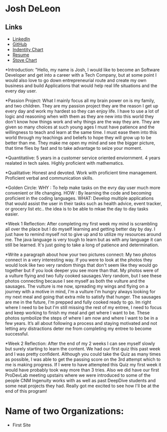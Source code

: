 # Josh DeLeon

## Links 

* [LinkedIn](https://www.linkedin.com/in/jodeleon95/)
* [GitHub](https:www.github.com/JoDeleon95)
* [Indentity Chart](https://docs.google.com/drawings/d/1wgQIBFDlIgrJ8smlMjQXRhjZJ97nAxANBm4EG9qoBFw/edit?usp=sharing)
* [Resume](Resume-3.pdf)
* [Stove Chart](https://docs.google.com/document/d/1T272SYcMyxS7CPS8hGgjJpX7BWEcc9HOWSi2-V2i51c/edit?usp=sharing)

*Introduction:
"Hello, my name is Josh, I would like to become an Software Developer and get into a career with a Tech Company, but at some point I would also love to go down entrepreneurial route and create my own business and build Applications that would help real life situations and the every day user.

*Passion Project:
What I mainly focus all my brain power on is my family, and two children. They are my passion project they are the reason I get up every day and work my hardest so they can enjoy life. I have to use a lot of logic and reasoning when with them as they are new into this world they don't know how things work and why things are the way they are. They are given so many choices at such young ages I must have patience and the willingness to teach and learn at the same time. I must ease them into this world through my teachings and beliefs to hope they will grow up to be better than me. They make me open my mind and see the bigger picture, that time flies by fast and to take advantage to seize your moment.

*Quantitatiive:
5 years in a customer service oriented enviornment.
4 years realated in tech sales.
Highly proficient with mathematics.

*Qualitative:
Honest and devoted.
Work with proficient time management.
Proficient verbal and communication skills.

*Golden Circle:
WHY :  To help make tasks on the evry day user much more convenient or life changing.
HOW : By learning the code and becoming proficient in the coding languages.
WHAT: Develop multiple applications that would assist the user in their tasks such as health advice, event tracker, or grocery list etc.. the idea is to be able to mkae the day to day tasks easier.

*Week 1 Reflection:
After completing my first week my mind is scrambling all over the place but I do myself learning and getting better day by day. I just have to remind myself not to give up and to utilize my resources around me. The java language is very tough to learn but as with any language it can still be learned. It's just going to take a long of patience and determination.

*Write a paragraph about how your two pictures connect:
My two photos connect in a very interesting way. If you were to look at the photos they would look like two very random things that don't seem like they would go together but if you look deeper you see more than that. My photos were of a vulture flying and two fully cooked sausages.Very random, but I see these photos connecting because I see myself as both the vulture and the sausages. The vulture is me now, spreading my wings and flying on a journey with a motive in mind, I'm a vulture I'm hungry always looking for my next meal and going that extra mile to satisfy that hunger. The sausages are me in the future, I'm prepped and fully cooked ready to go. Im right where I need to be but I'm still missing the rest of my entree, I need to focus and keep working to finish my meal and get where I want to be. These photos symbolize the steps of where I am now and where I want to be in a few years. It’s all about following a process and staying motivated and not letting any distractions deter me from completing my entree to become successful.

*Week 2 Reflection:
After the end of my 2 weeks I can see myself slowly but surely starting to learn the content. We had our first quiz this past week and I was pretty confident. Although you could take the Quiz as many times as possible, I was able to get the passing score on the 3rd attempt which to me is making progress. If I were to have attempted this Quiz my first week it would have probably took way more than 3 tries. Also we did have our first ProDevLab meeting upstairs where we were introduced to some of the people CNM Ingenuity works with as well as past DeepDive students and some neat projects they had. Really got me excited to see how I'll be at the end of this program!


# Name of two Organizations:

* First Site



 
